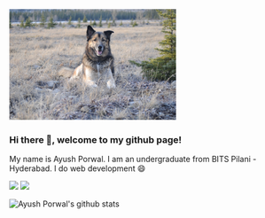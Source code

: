 <img src="./cover.jpg" alt="cover-image" height = '200px'/>

### Hi there 👋, welcome to my github page!

My name is Ayush Porwal. I am an undergraduate from BITS Pilani - Hyderabad. I do web development 😄


![](https://komarev.com/ghpvc/?username=Ayush-Porwal)
![](https://hit.yhype.halp.im/github/profile?user_id=31033167)

![Ayush Porwal's github stats](https://github-readme-stats.vercel.app/api?username=Ayush-Porwal&show_icons=true&hide_border=true)
<!--
**Ayush-Porwal/Ayush-Porwal** is a ✨ _special_ ✨ repository because its `README.md` (this file) appears on your GitHub profile.

Here are some ideas to get you started:

- 🔭 I’m currently working on ...
- 🌱 I’m currently learning ...
- 👯 I’m looking to collaborate on ...
- 🤔 I’m looking for help with ...
- 💬 Ask me about ...
- 📫 How to reach me: ...
- 😄 Pronouns: ...
- ⚡ Fun fact: ...
-->
